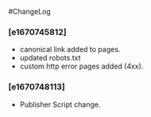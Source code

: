 #ChangeLog
### [e1670745812]
- canonical link added to pages.
- updated robots.txt
- custom http error pages added (4xx).

### [e1670748113]
- Publisher Script change.
